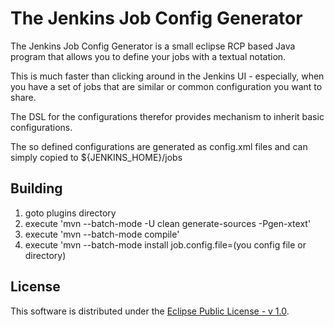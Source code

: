 # The Jenkins Job Config Generator
The Jenkins Job Config Generator is a small eclipse RCP based Java program that allows you to define your jobs with a textual notation.

This is much faster than clicking around in the Jenkins UI - especially, when you have a set of jobs that are similar or common configuration you want to share.

The DSL for the configurations therefor provides mechanism to inherit basic configurations.

The so defined configurations are generated as config.xml files and can simply copied to ${JENKINS\_HOME}/jobs 

## Building

1. goto plugins directory
1. execute 'mvn --batch-mode -U clean generate-sources -Pgen-xtext'
1. execute 'mvn --batch-mode compile'
1. execute 'mvn --batch-mode install job.config.file=(you config file or directory)

## License

This software is distributed under the [Eclipse Public License - v 1.0](http://www.eclipse.org/legal/epl-v10.html).

